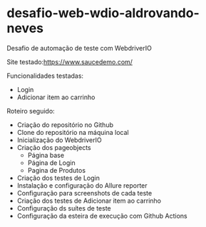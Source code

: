 # desafio-web-wdio-aldrovando-neves
Desafio de automação de teste com WebdriverIO

Site testado:https://www.saucedemo.com/

Funcionalidades testadas: 
- Login
- Adicionar item ao carrinho

Roteiro seguido:
- Criação do repositório no Github
- Clone do repositório na máquina local
- Inicialização do WebdriverIO
- Criação dos pageobjects
  - Página base
  - Página de Login
  - Pagina de Produtos
- Criação dos testes de Login
- Instalação e configuração do Allure reporter
- Configuração para screenshots de cada teste
- Criação dos testes de Adicionar item ao carrinho
- Configuração ds suítes de teste
- Configuração da esteira de execução com Github Actions